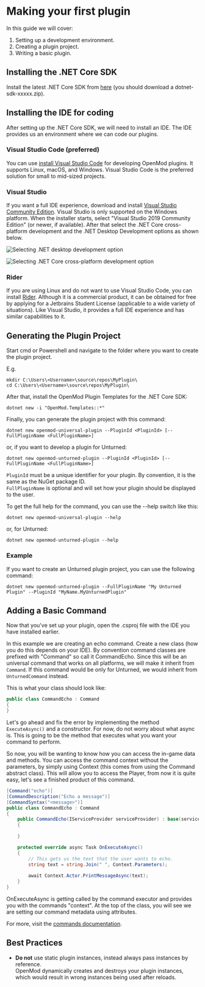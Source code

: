 # Making your first plugin

In this guide we will cover:

1. Setting up a development environment.
2. Creating a plugin project.
3. Writing a basic plugin.

## Installing the .NET Core SDK
Install the latest .NET Core SDK from [here](https://dotnet.microsoft.com/download/dotnet-core/3.1) (you should download a dotnet-sdk-xxxxx.zip).

## Installing the IDE for coding
After setting up the .NET Core SDK, we will need to install an IDE. The IDE provides us an environment where we can code our plugins.

### Visual Studio Code (preferred)
You can use [install Visual Studio Code](https://code.visualstudio.com/) for developing OpenMod plugins. It supports Linux, macOS, and Windows. Visual Studio Code is the preferred solution for small to mid-sized projects. 

### Visual Studio
If you want a full IDE experience, download and install [Visual Studio Community Edition](https://visualstudio.microsoft.com/vs/community/). Visual Studio is only supported on the Windows platform. When the installer starts, select "Visual Studio 2019 Community Edition" (or newer, if available). After that select the .NET Core cross-platform development and the .NET Desktop Development options as shown below. 

![Selecting .NET desktop development option](https://docs.microsoft.com/en-us/visualstudio/install/media/vs2017-modify-workloads.png?view=vs-2017g)

![Selecting .NET Core cross-platform development option](https://static.packt-cdn.com/products/9781787281905/graphics/image_05_002.png)

### Rider
If you are using Linux and do not want to use Visual Studio Code, you can install [Rider](https://www.jetbrains.com/rider/). Although it is a commercial product, it can be obtained for free by applying for a Jetbrains Student License (applicable to a wide variety of situations). Like Visual Studio, it provides a full IDE experience and has similar capabilities to it.

## Generating the Plugin Project
Start cmd or Powershell and navigate to the folder where you want to create the plugin project.

E.g.
```
mkdir C:\Users\<Username>\source\repos\MyPlugin\
cd C:\Users\<Username>\source\repos\MyPlugin\
``` 

After that, install the OpenMod Plugin Templates for the .NET Core SDK:
```
dotnet new -i "OpenMod.Templates::*"
```

Finally, you can generate the plugin project with this command:  
```
dotnet new openmod-universal-plugin --PluginId <PluginId> [--FullPluginName <FullPluginName>]
```

or, if you want to develop a plugin for Unturned:  
```
dotnet new openmod-unturned-plugin --PluginId <PluginId> [--FullPluginName <FullPluginName>]
```

`PluginId` must be a unique identifier for your plugin. By convention, it is the same as the NuGet package ID.  
`FullPluginName` is optional and will set how your plugin should be displayed to the user.

To get the full help for the command, you can use the --help switch like this:  
```
dotnet new openmod-universal-plugin --help
``` 

or, for Unturned:  
```
dotnet new openmod-unturned-plugin --help
``` 

### Example
If you want to create an Unturned plugin project, you can use the following command:
```
dotnet new openmod-unturned-plugin --FullPluginName "My Unturned Plugin" --PluginId "MyName.MyUnturnedPlugin"
```

## Adding a Basic Command
Now that you've set up your plugin, open the .csproj file with the IDE you have installed earlier.

In this example we are creating an echo command. Create a new class (how you do this depends on your IDE). By convention command classes are prefixed with "Command" so call it CommandEcho. Since this will be an universal command that works on all platforms, we will make it inherit from `Command`. If this command would be only for Unturned, we would inherit from `UnturnedCommand` instead.

This is what your class should look like:

```c#
public class CommandEcho : Command
{
}
```

Let's go ahead and fix the error by implementing the method `ExecuteAsync()` and a constructor. For now, do not worry about what async is. This is going to be the method that executes what you want your command to perform.

So now, you will be wanting to know how you can access the in-game data and methods. You can access the command context without the parameters, by simply using Context (this comes from using the Command abstract class).
This will allow you to access the Player, from now it is quite easy, let's see a finished product of this command.

```c#
[Command("echo")]
[CommandDescription("Echo a message")]
[CommandSyntax("<message>")]
public class CommandEcho : Command
{
    public CommandEcho(IServiceProvider serviceProvider) : base(serviceProvider)
    {
            
    }

    protected override async Task OnExecuteAsync()
    {
        // This gets us the text that the user wants to echo.
        string text = string.Join(" ", Context.Parameters);
            
        await Context.Actor.PrintMessageAsync(text);
    }
}
```

OnExecuteAsync is getting called by the command executor and provides you with the commands "context". At the top of the class, you will see we are setting our command metadata using attributes.

For more, visit the [commands documentation](../commands.md).

## Best Practices
* **Do not** use static plugin instances, instead always pass instances by reference.  
OpenMod dynamically creates and destroys your plugin instances, which would result in wrong instances being used after reloads.
